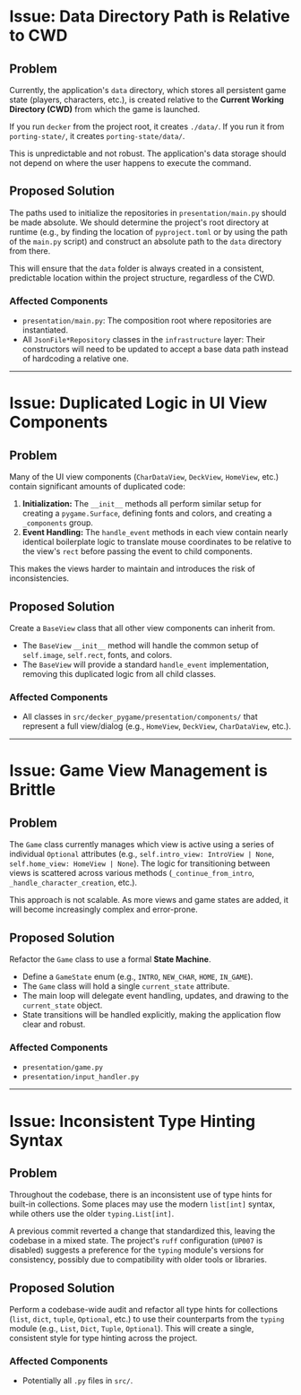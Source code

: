# Issue: Data Directory Path is Relative to CWD

## Problem

Currently, the application's `data` directory, which stores all persistent game state (players, characters, etc.), is created relative to the **Current Working Directory (CWD)** from which the game is launched.

If you run `decker` from the project root, it creates `./data/`.
If you run it from `porting-state/`, it creates `porting-state/data/`.

This is unpredictable and not robust. The application's data storage should not depend on where the user happens to execute the command.

## Proposed Solution

The paths used to initialize the repositories in `presentation/main.py` should be made absolute. We should determine the project's root directory at runtime (e.g., by finding the location of `pyproject.toml` or by using the path of the `main.py` script) and construct an absolute path to the `data` directory from there.

This will ensure that the `data` folder is always created in a consistent, predictable location within the project structure, regardless of the CWD.

### Affected Components

-   `presentation/main.py`: The composition root where repositories are instantiated.
-   All `JsonFile*Repository` classes in the `infrastructure` layer: Their constructors will need to be updated to accept a base data path instead of hardcoding a relative one.

---

# Issue: Duplicated Logic in UI View Components

## Problem

Many of the UI view components (`CharDataView`, `DeckView`, `HomeView`, etc.) contain significant amounts of duplicated code:
1.  **Initialization:** The `__init__` methods all perform similar setup for creating a `pygame.Surface`, defining fonts and colors, and creating a `_components` group.
2.  **Event Handling:** The `handle_event` methods in each view contain nearly identical boilerplate logic to translate mouse coordinates to be relative to the view's `rect` before passing the event to child components.

This makes the views harder to maintain and introduces the risk of inconsistencies.

## Proposed Solution

Create a `BaseView` class that all other view components can inherit from.
-   The `BaseView` `__init__` method will handle the common setup of `self.image`, `self.rect`, fonts, and colors.
-   The `BaseView` will provide a standard `handle_event` implementation, removing this duplicated logic from all child classes.

### Affected Components

-   All classes in `src/decker_pygame/presentation/components/` that represent a full view/dialog (e.g., `HomeView`, `DeckView`, `CharDataView`, etc.).

---

# Issue: Game View Management is Brittle

## Problem

The `Game` class currently manages which view is active using a series of individual `Optional` attributes (e.g., `self.intro_view: IntroView | None`, `self.home_view: HomeView | None`). The logic for transitioning between views is scattered across various methods (`_continue_from_intro`, `_handle_character_creation`, etc.).

This approach is not scalable. As more views and game states are added, it will become increasingly complex and error-prone.

## Proposed Solution

Refactor the `Game` class to use a formal **State Machine**.
-   Define a `GameState` enum (e.g., `INTRO`, `NEW_CHAR`, `HOME`, `IN_GAME`).
-   The `Game` class will hold a single `current_state` attribute.
-   The main loop will delegate event handling, updates, and drawing to the `current_state` object.
-   State transitions will be handled explicitly, making the application flow clear and robust.

### Affected Components

-   `presentation/game.py`
-   `presentation/input_handler.py`

---

# Issue: Inconsistent Type Hinting Syntax

## Problem

Throughout the codebase, there is an inconsistent use of type hints for built-in collections. Some places may use the modern `list[int]` syntax, while others use the older `typing.List[int]`.

A previous commit reverted a change that standardized this, leaving the codebase in a mixed state. The project's `ruff` configuration (`UP007` is disabled) suggests a preference for the `typing` module's versions for consistency, possibly due to compatibility with older tools or libraries.

## Proposed Solution

Perform a codebase-wide audit and refactor all type hints for collections (`list`, `dict`, `tuple`, `Optional`, etc.) to use their counterparts from the `typing` module (e.g., `List`, `Dict`, `Tuple`, `Optional`). This will create a single, consistent style for type hinting across the project.

### Affected Components

-   Potentially all `.py` files in `src/`.

